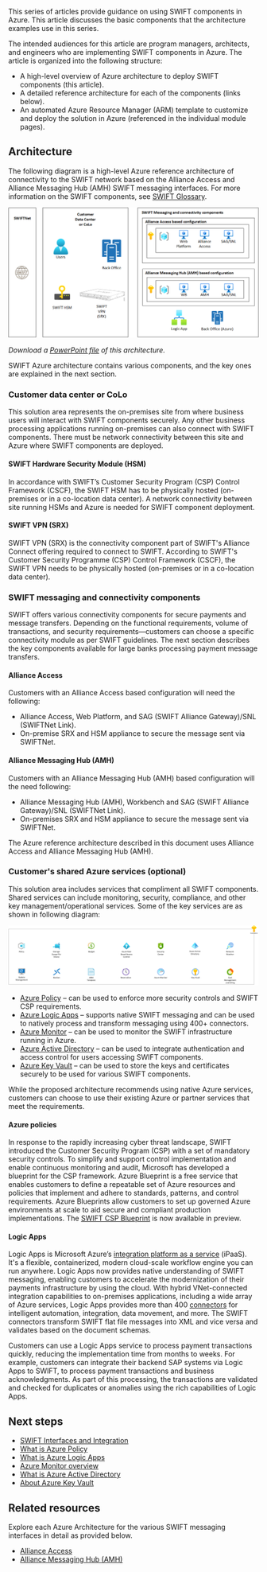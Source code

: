 This series of articles provide guidance on using SWIFT components in Azure. This article discusses the basic components that the architecture examples use in this series.

The intended audiences for this article are program managers, architects, and engineers who are implementing SWIFT components in Azure. The article is organized into the following structure:

* A high-level overview of Azure architecture to deploy SWIFT components (this article).
* A detailed reference architecture for each of the components (links below).
* An automated Azure Resource Manager (ARM) template to customize and deploy the solution in Azure (referenced in the individual module pages).

## Architecture

The following diagram is a high-level Azure reference architecture of connectivity to the SWIFT network based on the Alliance Access and Alliance Messaging Hub (AMH) SWIFT messaging interfaces.
For more information on the SWIFT components, see [SWIFT Glossary](https://developer.swift.com/glossary).

![SWIFT Architecture](./media/swift-ref-arch.png)

*Download a [PowerPoint file](https://arch-center.azureedge.net/swift-ref-arch.pptx) of this architecture.*

SWIFT Azure architecture contains various components, and the key ones are explained in the next section.

### Customer data center or CoLo

This solution area represents the on-premises site from where business users will interact with SWIFT components securely. Any other business processing applications running on-premises can also connect with SWIFT components. There must be network connectivity between this site and Azure where SWIFT components are deployed.

#### SWIFT Hardware Security Module (HSM)

In accordance with SWIFT’s Customer Security Program (CSP) Control Framework (CSCF), the SWIFT HSM has to be physically hosted (on-premises or in a co-location data center). A network connectivity between site running HSMs and Azure is needed for SWIFT component deployment.

#### SWIFT VPN (SRX)

SWIFT VPN (SRX) is the connectivity component part of SWIFT's Alliance Connect offering required to connect to SWIFT. According to SWIFT's Customer Security Programme (CSP) Control Framework (CSCF), the SWIFT VPN needs to be physically hosted (on-premises or in a co-location data center).

### SWIFT messaging and connectivity components

SWIFT offers various connectivity components for secure payments and message transfers. Depending on the functional requirements, volume of transactions, and security requirements—customers can choose a specific connectivity module as per SWIFT guidelines. The next section describes the key components available for large banks processing payment message transfers.

#### Alliance Access

Customers with an Alliance Access based configuration will need the following:

* Alliance Access, Web Platform, and SAG (SWIFT Alliance Gateway)/SNL (SWIFTNet Link).
* On-premise SRX and HSM appliance to secure the message sent via SWIFTNet.

#### Alliance Messaging Hub (AMH)

Customers with an Alliance Messaging Hub (AMH) based configuration will the need following:

* Alliance Messaging Hub (AMH), Workbench and SAG (SWIFT Alliance Gateway)/SNL (SWIFTNet Link).
* On-premises SRX and HSM appliance to secure the message sent via SWIFTNet.

The Azure reference architecture described in this document uses Alliance Access and Alliance Messaging Hub (AMH).

### Customer's shared Azure services (optional)

This solution area includes services that compliment all SWIFT components. Shared services can include monitoring, security, compliance, and other key management/operational services. Some of the key services are as shown in following diagram:

[![SWIFT Shared Services Architecture](./media/amh-on-azure-shared.png#lightbox)](./media/amh-on-azure-shared.png#lightbox)

* [Azure Policy](https://azure.microsoft.com/services/azure-policy) – can be used to enforce more security controls and SWIFT CSP requirements.
* [Azure Logic Apps](https://azure.microsoft.com/services/logic-apps) – supports native SWIFT messaging and can be used to natively process and transform messaging using 400+ connectors.
* [Azure Monitor](https://azure.microsoft.com/en-us/services/monitor) – can be used to monitor the SWIFT infrastructure running in Azure.
* [Azure Active Directory](https://azure.microsoft.com/services/active-directory) – can be used to integrate authentication and access control for users accessing SWIFT components.
* [Azure Key Vault](https://azure.microsoft.com/en-us/services/key-vault) – can be used to store the keys and certificates securely to be used for various SWIFT components.  

While the proposed architecture recommends using native Azure services, customers can choose to use their existing Azure or partner services that meet the requirements.

#### Azure policies

In response to the rapidly increasing cyber threat landscape, SWIFT introduced the Customer Security Program (CSP) with a set of mandatory security controls. To simplify and support control implementation and enable continuous monitoring and audit, Microsoft has developed a blueprint for the CSP framework. Azure Blueprint is a free service that enables customers to define a repeatable set of Azure resources and policies that implement and adhere to standards, patterns, and control requirements.  Azure Blueprints allow customers to set up governed Azure environments at scale to aid secure and compliant production implementations. The [SWIFT CSP Blueprint](https://azure.microsoft.com/blog/new-azure-blueprint-enables-swift-connect) is now available in preview.

#### Logic Apps

Logic Apps is Microsoft Azure’s [integration platform as a service](https://argonsys.com/microsoft-cloud/glossary/platform-as-a-service) (iPaaS). It's a flexible, containerized, modern cloud-scale workflow engine you can run anywhere. Logic Apps now provides native understanding of SWIFT messaging, enabling customers to accelerate the modernization of their payments infrastructure by using the cloud. With hybrid VNet-connected integration capabilities to on-premises applications, including a wide array of Azure services, Logic Apps provides more than 400 [connectors](/connectors/connector-reference/connector-reference-logicapps-connectors) for intelligent automation, integration, data movement, and more. The SWIFT connectors transform SWIFT flat file messages into XML and vice versa and validates based on the document schemas.

Customers can use a Logic Apps service to process payment transactions quickly, reducing the implementation time from months to weeks. For example, customers can integrate their backend SAP systems via Logic Apps to SWIFT, to process payment transactions and business acknowledgments. As part of this processing, the transactions are validated and checked for duplicates or anomalies using the rich capabilities of Logic Apps.

## Next steps

* [SWIFT Interfaces and Integration](https://www.swift.com/our-solutions/interfaces-and-integration)
* [What is Azure Policy](/azure/governance/policy/overview)
* [What is Azure Logic Apps](/azure/logic-apps/logic-apps-overview)
* [Azure Monitor overview](/azure/azure-monitor/overview)
* [What is Azure Active Directory](/azure/active-directory/fundamentals/active-directory-whatis)
* [About Azure Key Vault](/azure/key-vault/general/overview)

## Related resources

Explore each Azure Architecture for the various SWIFT messaging interfaces in detail as provided below.

* [Alliance Access](swift-alliance-access-on-azure.yml)
* [Alliance Messaging Hub (AMH)](swift-alliance-messaging-hub.yml)

